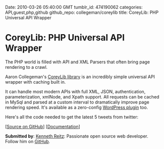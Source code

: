 Date: 2010-03-26 05:40:00 GMT
tumblr_id: 474190062
categories: API,guest,php,github
github_repo: collegeman/coreylib
title: CoreyLib: PHP Universal API Wrapper

# CoreyLib: PHP Universal API Wrapper

The PHP world is filled with API and XML Parsers that often bring page rendering to a crawl.

Aaron Collegeman's [CoreyLib library](http://coreylib.com/) is an incredibly simple universal API wrapper with caching built in.

It can handle most modern APIs with full XML, JSON, authentication, parameterization, xmlNode, and Xpath support. All requests can be cached in MySql and parsed at a custom interval to dramatically improve page rendering speed. It's available as a zero-config [WordPress plugin](http://github.com/kennethreitz/coreylib-wordpress-plugin) too.

Here's all the code needed to get the latest 5 tweets from twitter:

<script src="http://gist.github.com/344547.js?file=CoreyLib-example"></script>

[[Source on GitHub](http://github.com/collegeman/coreylib)] [[Documentation](http://coreylib.com/)]

**Submitted by**: [Kenneth Reitz](http://kennethreitz.com/): Passionate open source web developer. Follow him on [GitHub](http://github.com/kennethreitz).
